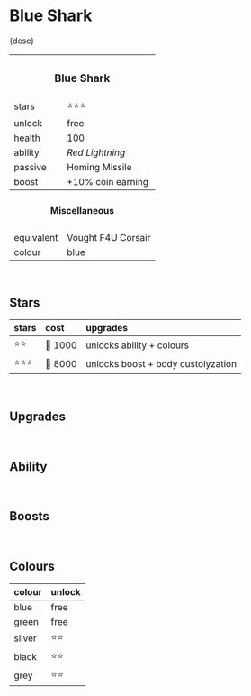 # Blue Shark

{desc}


<table>
  <tr>
    <th colspan="2"> <h3> Blue Shark </h3> </th>
  </tr>
  <tr>
    <td> stars </td>
    <td> ⭐⭐⭐ </td>
  </tr>
  <tr>
    <td> unlock </td>
    <td> free </td>
  </tr>
  <tr>
    <td> health </td>
    <td> 100 </td>
  </tr>
  <tr>
    <td> ability </td>
    <td> <em> Red Lightning </em> </td>
  </tr>
  <tr>
    <td> passive </td>
    <td> Homing Missile </td>
  </tr>
  <tr>
    <td> boost </td>
    <td> +10% coin earning </td>
  </tr>
  <tr>
    <th colspan="2"> <h4> Miscellaneous </h4> </th>
  </tr>
  <tr>
    <td> equivalent </td>
    <td> Vought F4U Corsair </td>
  </tr>
  <tr>
    <td> colour </td>
    <td> blue </td>
  </tr>
</table>

<br>

## Stars

| stars | cost | upgrades |
| :---- | :--- | :------- |
| ⭐️⭐️ | 🔸 1000 | unlocks ability + colours |
| ⭐️⭐️⭐️ | 🔸 8000 | unlocks boost + body custolyzation |

<br>

## Upgrades

<br>

## Ability

<br>

## Boosts

<br>

## Colours

| colour | unlock |
| :----- | :----- |
| blue | free |
| green | free |
| silver | ⭐️⭐️ |
| black | ⭐️⭐️ |
| grey | ⭐️⭐️ |
